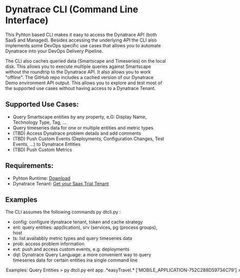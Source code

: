 # Dynatrace CLI (Command Line Interface)
This Pyhton based CLI makes it easy to access the Dynatrace API (both SaaS and Managed). Besides accessing the underlying API the CLI also implements some DevOps specific use cases that allows you to automate Dynatrace into your DevOps Delivery Pipeline.

The CLI also caches queried data (Smartscape and Timeseries) on the local disk. This allows you to execute multiple queries against Smartscape without the roundtrip to the Dynatrace API. It also allows you to work "offline". The GitHub repo includes a cached version of our Dynatrace Demo environment API output. This allows you to explore and test most of the supported use cases without having access to a Dynatrace Tenant.

## Supported Use Cases:
* Query Smartscape entities by any property, e.G: Display Name, Technology Type, Tag, ...
* Query timeseries data for one or multiple entities and metric types
* (TBD) Access Dynatrace problem details and add comments
* (TBD) Push Custom Events (Deployments, Configuration Changes, Test Events, ...) to Dynatrace Entities
* (TBD) Push Custom Metrics

## Requirements:
* Pyhton Runtime: [Download](https://www.python.org/downloads/)
* Dynatrace Tenant: [Get your Saas Trial Tenant](http://bit.ly/dtsaastrial)

## Examples
The CLI assumes the following commands
py dtcli.py <command> <options>
<command>: 
* config: configure dynatrace tenant, token and cache strategy
* ent: query entities: app(lication), srv (services, pg (process groups), host
* ts: list availabbly metric types and query timeseries data
* prob: access problem information
* evt: push and access custom events, e.g: deployments
* dql: Dynatrace Query Language: a more convenient way to query timeseries data for certain entities ina  single command line
<option> 

## Examples: Query Entities
```
> py dtcli.py ent app .*easyTravel.*
['MOBILE_APPLICATION-752C288D59734C79']

> py dtcli.py ent srv JourneyService
['SERVICE-CDEB60C48DE58E80', 'SERVICE-97EA6CCFEC367EC5', 'SERVICE-A9E9962F2DE6F4BC']

> py dtcli.py ent host tags/AWS:Category?value=DEMOABILITY
['HOST-F5D85B7DCDD8A93C', 'HOST-54AA0D8B5401A1C2', 'HOST-A02BF7E1B9ADA36D', 'HOST-7453A7E317FCF4AF', 'HOST-76FAA6DC0347DA12', 'HOST-6B659DFBAC76F491', 'HOST-7344649A8D974E74', 'HOST-EA50C80CC9354652', 'HOS
T-DE6F9EC80D4D7C58', 'HOST-0788564003D72AEF', 'HOST-1E64E15558B9486B', 'HOST-E662F28EFFC7D77D']

> py dtcli.py ent host tags/AWS:Name=.* value
['et-demo-1-win1', 'et-demo-1-win2', 'et-demo-1-lnx6', 'et-demo-1-lnx7', 'et-demo-1-lnx2', 'et-demo-1-lnx3', 'et-demo-1-lnx4', 'et-demo-1-lnx5', 'et-demo-1-win3', 'et-demo-1-lnx1', 'et-demo-1-win4', 'et-de
mo-1-lnx8']

> py dtcli.py ent srv serviceTechnologyTypes=ASP.NET discoveredName
['dotNetBackend_easyTravel_x64:9010', 'dotNetFrontend_easyTravel_x64:9000', 'eT-demo1-weather-express', 'eT-demo1-weather-service-restify']

> py dtcli.py ent app .\*easyTravel.\* displayName
['easyTravel Demo']

> py dtcli.py ent app .\*easyTravel.\* entityId
['MOBILE_APPLICATION-752C288D59734C79']
```

## Examples: Query Timeseries
```
> py dtcli.py ts list .*response.*
['ruxit.jmx.appserver.jetty:responsesBytesTotal', 'com.dynatrace.builtin:servicemethod.requestspermin', 'com.dynatrace.builtin:servicemethod.responsetime']

> py dtcli.py ts list .*response.* displayName
['responsesBytesTotal', 'Method response time', 'Method response time']

> py dtcli.py ts list dimensions=APPLICATION
['com.dynatrace.builtin:app.errorcount', 'com.dynatrace.builtin:app.jserrorsduringuseractions', 'com.dynatrace.builtin:app.jserrorswithoutuseractions', 'com.dynatrace.builtin:app.useractionduration', 'com.
dynatrace.builtin:app.useractionsperminute', 'com.dynatrace.builtin:appmethod.errorcount', 'com.dynatrace.builtin:appmethod.useractionduration', 'com.dynatrace.builtin:appmethod.useractionsperminute']

> py dtcli.py ts describe com.dynatrace.builtin:appmethod.useractionsperminute
{'displayName': 'com.dynatrace.builtin:appmethod.useractionsperminute', 'types': [], 'unit': 'count/min', 'timeseriesId': 'com.dynatrace.builtin:appmethod.useractionsperminute', 'aggregationTypes': ['COUNT
'], 'filter': 'BUILTIN', 'dimensions': ['APPLICATION_METHOD']}

> py dtcli.py ts query com.dynatrace.builtin:appmethod.useractionsperminute[count%hour]
{'APPLICATION_METHOD-0A1EF133D2225DE3': {'unit': 'count/min', 'dataPoints': [[1501779420000, 9.0], [1501779480000, 5.0], [1501779540000, 4.0], [1501779600000, 5.0], [1501779660000, 8.0], [1501779720000, 4.
0], [1501779780000, 3.0], [1501779840000, 5.0], [1501779900000, 4.0], [1501779960000, 7.0], .........

> py dtcli.py ts query com.dynatrace.builtin:app.useractionduration[avg%hour] APPLICATION-F5E7AEA0AB971DB1
{'APPLICATION-F5E7AEA0AB971DB1': {'timeseriesId': 'com.dynatrace.builtin:app.useractionduration', 'dataPoints': [[1501779960000, 4474862.904109589], [1501780020000, 6921639.344262295], [1501780080000, 4273
398.5], [1501780140000, 5725744.966442953], [1501780200000, 4575715.764705882], [1501780260000, 6323631.719298245], [1501780320000, 4294378.218487395], [1501780380000, .......

```

## Examples: Dynatrace Query Language
```
> py dtcli.py dql app www.easytravel.com app.useractions[count%hour],app.useractionduration[avg%hour]
[{'APPLICATION-F5E7AEA0AB971DB1': {'entityDisplayName': 'www.easytravel.com', 'timeseriesId': 'com.dynatrace.builtin:app.useractions', 'dataPoints': [[1501788420000, 103.0], [1501788480000, 143.0], [150178
8540000, 130.0], [1501788600000, 143.0], [1501788660000, 120.0], [1501788720000, 156.0], [1501788780000, 118.0], [1501788840000, 102.0], [1501788900000, 106.0], [1501788960000, 70.0], [1501789020000, 110.0
], [1501789080000, 115.0], [1501789140000, 145.0], [1501789200000, 139.0], [1501789260000, 137.0], [1501789320000, 115.0], [1501789380000, 140.0], [1501789440000, 98.0], [1501789500000, 105.0], [1501789560
000, 141.0], [1501789620000, 112.0], [1501789680000, 123.0], [1501789740000, 123.0], [1501789800000, 144.0], [1501789860000, 118.0], [1501789920000, 128.0], [1501789980000, 118.0], [1501790040000, 86.0], [

> py dtcli.py dql appmethod .*Book.* appmethod.useractionduration[avg%hour]
[{'APPLICATION_METHOD-6ED7F83A1EF195DC': {'dataPoints': [[1501792560000, 985400.0], [1501792620000, 605600.0], [1501792680000, 2759333.3333333335], [1501792740000, 445333.3333333333], [1501792800000, 54000
0.0], [1501792860000, 3709000.0], [1501792920000, 727200.0], [1501792980000, 1670800.0], [1501793040000, 791666.6666666666], [1501793100000, 372200.0], [1501793160000, 1700500.0], [1501793220000, 636285.71
42857143], [1501793280000, 989250.0], [1501793340000, 1517000.0], [1501793400000, 872250.0], [1501793460000, 893750.0], [1501793520000, 358333.3333333333], [1501793580000, 324000.0], [1501793640000, 953000 ...

```
